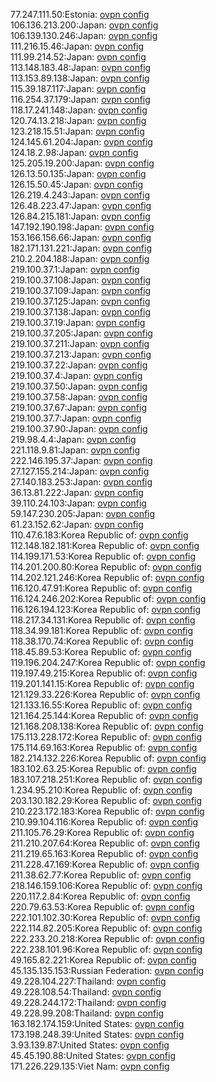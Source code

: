 77.247.111.50:Estonia: [ovpn config](vpn/77_247_111_50.ovpn)  
106.136.213.200:Japan: [ovpn config](vpn/106_136_213_200.ovpn)  
106.139.130.246:Japan: [ovpn config](vpn/106_139_130_246.ovpn)  
111.216.15.46:Japan: [ovpn config](vpn/111_216_15_46.ovpn)  
111.99.214.52:Japan: [ovpn config](vpn/111_99_214_52.ovpn)  
113.148.183.48:Japan: [ovpn config](vpn/113_148_183_48.ovpn)  
113.153.89.138:Japan: [ovpn config](vpn/113_153_89_138.ovpn)  
115.39.187.117:Japan: [ovpn config](vpn/115_39_187_117.ovpn)  
116.254.37.179:Japan: [ovpn config](vpn/116_254_37_179.ovpn)  
118.17.241.148:Japan: [ovpn config](vpn/118_17_241_148.ovpn)  
120.74.13.218:Japan: [ovpn config](vpn/120_74_13_218.ovpn)  
123.218.15.51:Japan: [ovpn config](vpn/123_218_15_51.ovpn)  
124.145.61.204:Japan: [ovpn config](vpn/124_145_61_204.ovpn)  
124.18.2.98:Japan: [ovpn config](vpn/124_18_2_98.ovpn)  
125.205.19.200:Japan: [ovpn config](vpn/125_205_19_200.ovpn)  
126.13.50.135:Japan: [ovpn config](vpn/126_13_50_135.ovpn)  
126.15.50.45:Japan: [ovpn config](vpn/126_15_50_45.ovpn)  
126.219.4.243:Japan: [ovpn config](vpn/126_219_4_243.ovpn)  
126.48.223.47:Japan: [ovpn config](vpn/126_48_223_47.ovpn)  
126.84.215.181:Japan: [ovpn config](vpn/126_84_215_181.ovpn)  
147.192.190.198:Japan: [ovpn config](vpn/147_192_190_198.ovpn)  
153.166.156.66:Japan: [ovpn config](vpn/153_166_156_66.ovpn)  
182.171.131.221:Japan: [ovpn config](vpn/182_171_131_221.ovpn)  
210.2.204.188:Japan: [ovpn config](vpn/210_2_204_188.ovpn)  
219.100.37.1:Japan: [ovpn config](vpn/219_100_37_1.ovpn)  
219.100.37.108:Japan: [ovpn config](vpn/219_100_37_108.ovpn)  
219.100.37.109:Japan: [ovpn config](vpn/219_100_37_109.ovpn)  
219.100.37.125:Japan: [ovpn config](vpn/219_100_37_125.ovpn)  
219.100.37.138:Japan: [ovpn config](vpn/219_100_37_138.ovpn)  
219.100.37.19:Japan: [ovpn config](vpn/219_100_37_19.ovpn)  
219.100.37.205:Japan: [ovpn config](vpn/219_100_37_205.ovpn)  
219.100.37.211:Japan: [ovpn config](vpn/219_100_37_211.ovpn)  
219.100.37.213:Japan: [ovpn config](vpn/219_100_37_213.ovpn)  
219.100.37.22:Japan: [ovpn config](vpn/219_100_37_22.ovpn)  
219.100.37.4:Japan: [ovpn config](vpn/219_100_37_4.ovpn)  
219.100.37.50:Japan: [ovpn config](vpn/219_100_37_50.ovpn)  
219.100.37.58:Japan: [ovpn config](vpn/219_100_37_58.ovpn)  
219.100.37.67:Japan: [ovpn config](vpn/219_100_37_67.ovpn)  
219.100.37.7:Japan: [ovpn config](vpn/219_100_37_7.ovpn)  
219.100.37.90:Japan: [ovpn config](vpn/219_100_37_90.ovpn)  
219.98.4.4:Japan: [ovpn config](vpn/219_98_4_4.ovpn)  
221.118.9.81:Japan: [ovpn config](vpn/221_118_9_81.ovpn)  
222.146.195.37:Japan: [ovpn config](vpn/222_146_195_37.ovpn)  
27.127.155.214:Japan: [ovpn config](vpn/27_127_155_214.ovpn)  
27.140.183.253:Japan: [ovpn config](vpn/27_140_183_253.ovpn)  
36.13.81.222:Japan: [ovpn config](vpn/36_13_81_222.ovpn)  
39.110.24.103:Japan: [ovpn config](vpn/39_110_24_103.ovpn)  
59.147.230.205:Japan: [ovpn config](vpn/59_147_230_205.ovpn)  
61.23.152.62:Japan: [ovpn config](vpn/61_23_152_62.ovpn)  
110.47.6.183:Korea Republic of: [ovpn config](vpn/110_47_6_183.ovpn)  
112.148.182.181:Korea Republic of: [ovpn config](vpn/112_148_182_181.ovpn)  
114.199.171.53:Korea Republic of: [ovpn config](vpn/114_199_171_53.ovpn)  
114.201.200.80:Korea Republic of: [ovpn config](vpn/114_201_200_80.ovpn)  
114.202.121.246:Korea Republic of: [ovpn config](vpn/114_202_121_246.ovpn)  
116.120.47.91:Korea Republic of: [ovpn config](vpn/116_120_47_91.ovpn)  
116.124.246.202:Korea Republic of: [ovpn config](vpn/116_124_246_202.ovpn)  
116.126.194.123:Korea Republic of: [ovpn config](vpn/116_126_194_123.ovpn)  
118.217.34.131:Korea Republic of: [ovpn config](vpn/118_217_34_131.ovpn)  
118.34.99.181:Korea Republic of: [ovpn config](vpn/118_34_99_181.ovpn)  
118.38.170.74:Korea Republic of: [ovpn config](vpn/118_38_170_74.ovpn)  
118.45.89.53:Korea Republic of: [ovpn config](vpn/118_45_89_53.ovpn)  
119.196.204.247:Korea Republic of: [ovpn config](vpn/119_196_204_247.ovpn)  
119.197.49.215:Korea Republic of: [ovpn config](vpn/119_197_49_215.ovpn)  
119.201.141.15:Korea Republic of: [ovpn config](vpn/119_201_141_15.ovpn)  
121.129.33.226:Korea Republic of: [ovpn config](vpn/121_129_33_226.ovpn)  
121.133.16.55:Korea Republic of: [ovpn config](vpn/121_133_16_55.ovpn)  
121.164.25.144:Korea Republic of: [ovpn config](vpn/121_164_25_144.ovpn)  
121.168.208.138:Korea Republic of: [ovpn config](vpn/121_168_208_138.ovpn)  
175.113.228.172:Korea Republic of: [ovpn config](vpn/175_113_228_172.ovpn)  
175.114.69.163:Korea Republic of: [ovpn config](vpn/175_114_69_163.ovpn)  
182.214.132.226:Korea Republic of: [ovpn config](vpn/182_214_132_226.ovpn)  
183.102.63.25:Korea Republic of: [ovpn config](vpn/183_102_63_25.ovpn)  
183.107.218.251:Korea Republic of: [ovpn config](vpn/183_107_218_251.ovpn)  
1.234.95.210:Korea Republic of: [ovpn config](vpn/1_234_95_210.ovpn)  
203.130.182.29:Korea Republic of: [ovpn config](vpn/203_130_182_29.ovpn)  
210.223.172.183:Korea Republic of: [ovpn config](vpn/210_223_172_183.ovpn)  
210.99.104.116:Korea Republic of: [ovpn config](vpn/210_99_104_116.ovpn)  
211.105.76.29:Korea Republic of: [ovpn config](vpn/211_105_76_29.ovpn)  
211.210.207.64:Korea Republic of: [ovpn config](vpn/211_210_207_64.ovpn)  
211.219.65.163:Korea Republic of: [ovpn config](vpn/211_219_65_163.ovpn)  
211.228.47.169:Korea Republic of: [ovpn config](vpn/211_228_47_169.ovpn)  
211.38.62.77:Korea Republic of: [ovpn config](vpn/211_38_62_77.ovpn)  
218.146.159.106:Korea Republic of: [ovpn config](vpn/218_146_159_106.ovpn)  
220.117.2.84:Korea Republic of: [ovpn config](vpn/220_117_2_84.ovpn)  
220.79.63.53:Korea Republic of: [ovpn config](vpn/220_79_63_53.ovpn)  
222.101.102.30:Korea Republic of: [ovpn config](vpn/222_101_102_30.ovpn)  
222.114.82.205:Korea Republic of: [ovpn config](vpn/222_114_82_205.ovpn)  
222.233.20.218:Korea Republic of: [ovpn config](vpn/222_233_20_218.ovpn)  
222.238.101.96:Korea Republic of: [ovpn config](vpn/222_238_101_96.ovpn)  
49.165.82.221:Korea Republic of: [ovpn config](vpn/49_165_82_221.ovpn)  
45.135.135.153:Russian Federation: [ovpn config](vpn/45_135_135_153.ovpn)  
49.228.104.227:Thailand: [ovpn config](vpn/49_228_104_227.ovpn)  
49.228.108.54:Thailand: [ovpn config](vpn/49_228_108_54.ovpn)  
49.228.244.172:Thailand: [ovpn config](vpn/49_228_244_172.ovpn)  
49.228.99.208:Thailand: [ovpn config](vpn/49_228_99_208.ovpn)  
163.182.174.159:United States: [ovpn config](vpn/163_182_174_159.ovpn)  
173.198.248.39:United States: [ovpn config](vpn/173_198_248_39.ovpn)  
3.93.139.87:United States: [ovpn config](vpn/3_93_139_87.ovpn)  
45.45.190.88:United States: [ovpn config](vpn/45_45_190_88.ovpn)  
171.226.229.135:Viet Nam: [ovpn config](vpn/171_226_229_135.ovpn)  
